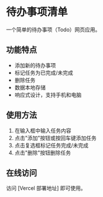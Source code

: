# 待办事项清单

一个简单的待办事项（Todo）网页应用。

## 功能特点

- 添加新的待办事项
- 标记任务为已完成/未完成
- 删除任务
- 数据本地存储
- 响应式设计，支持手机和电脑

## 使用方法

1. 在输入框中输入任务内容
2. 点击"添加"按钮或按回车键添加任务
3. 点击复选框标记任务完成/未完成
4. 点击"删除"按钮删除任务

## 在线访问

访问 [Vercel 部署地址] 即可使用。 